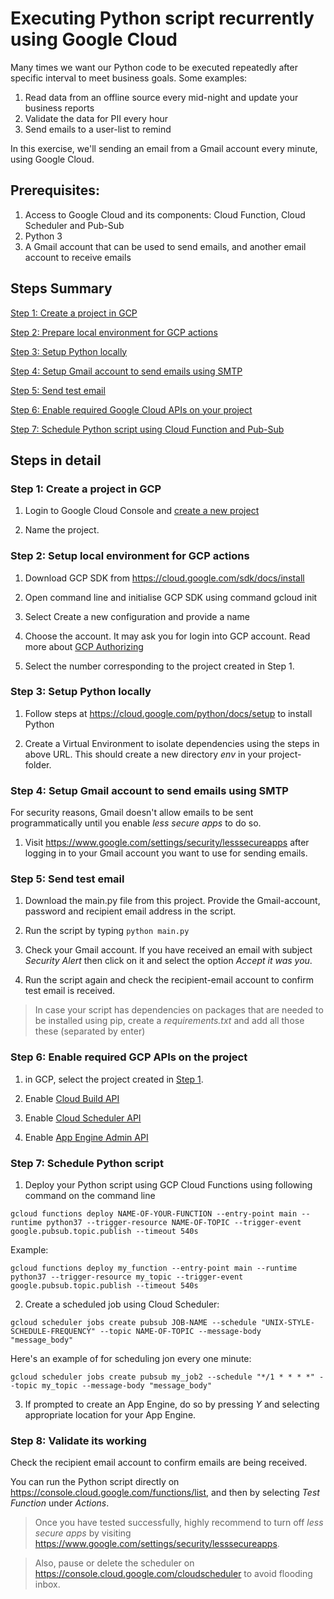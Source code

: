 # Executing Python script recurrently using Google Cloud

Many times we want our Python code to be executed repeatedly after specific interval to meet business goals. Some examples:
1. Read data from an offline source every mid-night and update your business reports
2. Validate the data for PII every hour
3. Send emails to a user-list to remind

In this exercise, we'll sending an email from a Gmail account every minute, using Google Cloud.

## Prerequisites:
1. Access to Google Cloud and its components: Cloud Function, Cloud Scheduler and Pub-Sub
2. Python 3
3. A Gmail account that can be used to send emails, and another email account to receive emails

## Steps Summary
[Step 1: Create a project in GCP](#step1)

[Step 2: Prepare local environment for GCP actions](#step2)

[Step 3: Setup Python locally](#step3)

[Step 4: Setup Gmail account to send emails using SMTP](#step4)

[Step 5: Send test email](#step5)

[Step 6: Enable required Google Cloud APIs on your project](#step6)

[Step 7: Schedule Python script using Cloud Function and Pub-Sub](#step7)


## Steps in detail

### <a name="step1"></a>Step 1: Create a project in GCP

1. Login to Google Cloud Console and [create a new project](https://console.developers.google.com/projectcreate) 

2. Name the project. 

### <a name="step2"></a>Step 2: Setup local environment for GCP actions

1. Download GCP SDK from https://cloud.google.com/sdk/docs/install

2. Open command line and initialise GCP SDK using command gcloud init

3. Select Create a new configuration and provide a name

4. Choose the account. It may ask you for login into GCP account. Read more about [GCP Authorizing](https://cloud.google.com/sdk/docs/authorizing)

5. Select the number corresponding to the project created in Step 1. 

### <a name="step3"></a>Step 3: Setup Python locally

1. Follow steps at https://cloud.google.com/python/docs/setup to install Python

2. Create a Virtual Environment to isolate dependencies using the steps in above URL. This should create a new directory *env* in your project-folder. 

### <a name="step4"></a>Step 4: Setup Gmail account to send emails using SMTP

For security reasons, Gmail doesn't allow emails to be sent programmatically until you enable *less secure apps* to do so.

1.  Visit https://www.google.com/settings/security/lesssecureapps after logging in to your Gmail account you want to use for sending emails.

### <a name="step5"></a>Step 5: Send test email

1. Download the main.py file from this project. Provide the Gmail-account, password and recipient email address in the script.

2. Run the script by typing `python main.py`

3. Check your Gmail account. If you have received an email with subject *Security Alert* then click on it and select the option *Accept it was you*.

4. Run the script again and check the recipient-email account to confirm test email is received.

> In case your script has dependencies on packages that are needed to be installed using pip, create a *requirements.txt* and add all those these (separated by enter)

### <a name="step6"></a> Step 6: Enable required GCP APIs on the project

1. in GCP, select the project created in [Step 1](#step1).

2. Enable [Cloud Build API](https://console.developers.google.com/apis/api/cloudbuild.googleapis.com/overview)

3. Enable [Cloud Scheduler API](https://console.developers.google.com/apis/api/cloudscheduler.googleapis.com/overview)

4. Enable [App Engine Admin API](https://console.developers.google.com/apis/api/appengine.googleapis.com/overview)


### <a name="step7"></a> Step 7: Schedule Python script

1. Deploy your Python script using GCP Cloud Functions using following command on the command line

`gcloud functions deploy NAME-OF-YOUR-FUNCTION --entry-point main --runtime python37 --trigger-resource NAME-OF-TOPIC --trigger-event google.pubsub.topic.publish --timeout 540s`

Example:

`gcloud functions deploy my_function --entry-point main --runtime python37 --trigger-resource my_topic --trigger-event google.pubsub.topic.publish --timeout 540s`

2. Create a scheduled job using Cloud Scheduler:

`gcloud scheduler jobs create pubsub JOB-NAME --schedule "UNIX-STYLE-SCHEDULE-FREQUENCY" --topic NAME-OF-TOPIC --message-body "message_body"`

Here's an example of for scheduling jon every one minute:

`gcloud scheduler jobs create pubsub my_job2 --schedule "*/1 * * * *" --topic my_topic --message-body "message_body"`

3. If prompted to create an App Engine, do so by pressing *Y* and selecting appropriate location for your App Engine.

### <a name="step8"></a> Step 8: Validate its working

Check the recipient email account to confirm emails are being received.

You can run the Python script directly on https://console.cloud.google.com/functions/list, and then by selecting *Test Function* under *Actions*. 


> Once you have tested successfully, highly recommend to turn off *less secure apps* by visiting https://www.google.com/settings/security/lesssecureapps.

> Also, pause or delete the scheduler on https://console.cloud.google.com/cloudscheduler to avoid flooding inbox.




